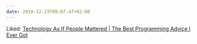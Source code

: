 ```yaml
---
date: 2018-12-23T09:07:47+02:00
---
```


Liked: [Technology As If People Mattered | The Best Programming Advice I Ever Got](http://russolsen.com/articles/2012/08/09/the-best-programming-advice-i-ever-got.html)
